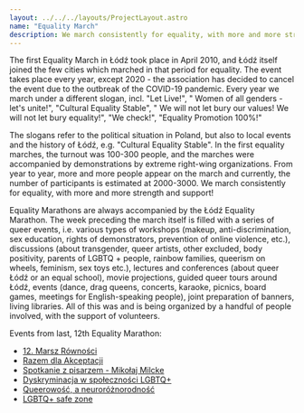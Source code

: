 ```yaml
---
layout: ../../../layouts/ProjectLayout.astro
name: "Equality March"
description: We march consistently for equality, with more and more strength and support!
---
```


The first Equality March in Łódź took place in April 2010, and Łódź itself joined the few cities which marched in that period for equality. The event takes place every year, except 2020 - the association has decided to cancel the event due to the outbreak of the COVID-19 pandemic. Every year we march under a different slogan, incl. "Let Live!", " Women of all genders - let's unite!", "Cultural Equality Stable", " We will not let bury our values! We will not let bury equality!", "We check!", "Equality Promotion 100%!" 

The slogans refer to the political situation in Poland, but also to local events and the history of Łódź, e.g. "Cultural Equality Stable". In the first equality marches, the turnout was 100-300 people, and the marches were accompanied by demonstrations by extreme right-wing organizations. From year to year, more and more people appear on the march and currently, the number of participants is estimated at 2000-3000. We march consistently for equality, with more and more strength and support! 

Equality Marathons are always accompanied by the Łódź Equality Marathon. The week preceding the march itself is filled with a series of queer events, i.e. various types of workshops (makeup, anti-discrimination, sex education, rights of demonstrators, prevention of online violence, etc.), discussions (about transgender, queer artists, other excluded, body positivity, parents of LGBTQ + people, rainbow families, queerism on wheels, feminism, sex toys etc.), lectures and conferences (about queer Łódź or an equal school), movie projections, guided queer tours around Łódź, events (dance, drag queens, concerts, karaoke, picnics, board games, meetings for English-speaking people), joint preparation of banners, living libraries. All of this was and is being organized by a handful of people involved, with the support of volunteers.

Events from last, 12th Equality Marathon:
* [12. Marsz Równości](https://www.facebook.com/events/607694587601261/)
* [Razem dla Akceptacji](https://www.facebook.com/events/1267596404132845/)
* [Spotkanie z pisarzem - Mikołaj Milcke](https://www.facebook.com/events/141995415500260/)
* [Dyskryminacja w społeczności LGBTQ+](https://www.facebook.com/events/1289533951921378/)
* [Queerowość, a neuroróżnorodność](https://www.facebook.com/events/1222704161766365/)
* [LGBTQ+ safe zone](https://www.facebook.com/events/6096425360422477/)